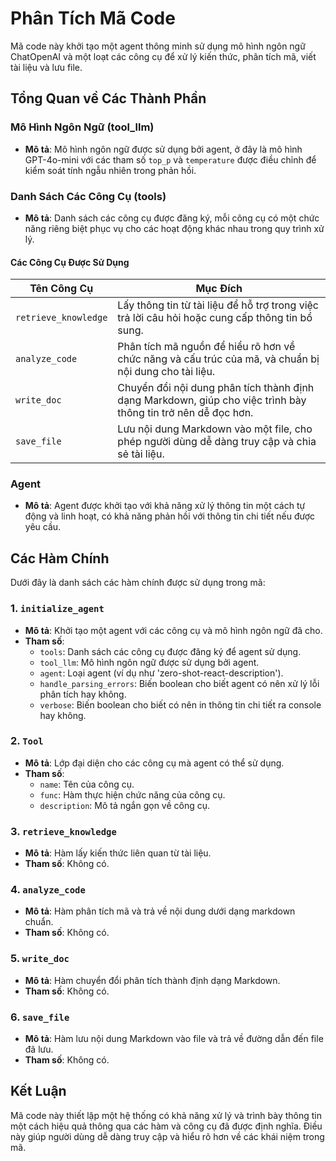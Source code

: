 
# Phân Tích Mã Code

Mã code này khởi tạo một agent thông minh sử dụng mô hình ngôn ngữ ChatOpenAI và một loạt các công cụ để xử lý kiến thức, phân tích mã, viết tài liệu và lưu file.

## Tổng Quan về Các Thành Phần

### Mô Hình Ngôn Ngữ (tool_llm)

- **Mô tả**: Mô hình ngôn ngữ được sử dụng bởi agent, ở đây là mô hình GPT-4o-mini với các tham số `top_p` và `temperature` được điều chỉnh để kiểm soát tính ngẫu nhiên trong phản hồi.

### Danh Sách Các Công Cụ (tools)

- **Mô tả**: Danh sách các công cụ được đăng ký, mỗi công cụ có một chức năng riêng biệt phục vụ cho các hoạt động khác nhau trong quy trình xử lý.

#### Các Công Cụ Được Sử Dụng

| Tên Công Cụ          | Mục Đích                                                                                       |
|----------------------|------------------------------------------------------------------------------------------------|
| `retrieve_knowledge` | Lấy thông tin từ tài liệu để hỗ trợ trong việc trả lời câu hỏi hoặc cung cấp thông tin bổ sung. |
| `analyze_code`      | Phân tích mã nguồn để hiểu rõ hơn về chức năng và cấu trúc của mã, và chuẩn bị nội dung cho tài liệu. |
| `write_doc`         | Chuyển đổi nội dung phân tích thành định dạng Markdown, giúp cho việc trình bày thông tin trở nên dễ đọc hơn. |
| `save_file`         | Lưu nội dung Markdown vào một file, cho phép người dùng dễ dàng truy cập và chia sẻ tài liệu. |

### Agent

- **Mô tả**: Agent được khởi tạo với khả năng xử lý thông tin một cách tự động và linh hoạt, có khả năng phản hồi với thông tin chi tiết nếu được yêu cầu.

## Các Hàm Chính

Dưới đây là danh sách các hàm chính được sử dụng trong mã:

### 1. `initialize_agent`
- **Mô tả**: Khởi tạo một agent với các công cụ và mô hình ngôn ngữ đã cho.
- **Tham số**:
  - `tools`: Danh sách các công cụ được đăng ký để agent sử dụng.
  - `tool_llm`: Mô hình ngôn ngữ được sử dụng bởi agent.
  - `agent`: Loại agent (ví dụ như 'zero-shot-react-description').
  - `handle_parsing_errors`: Biến boolean cho biết agent có nên xử lý lỗi phân tích hay không.
  - `verbose`: Biến boolean cho biết có nên in thông tin chi tiết ra console hay không.

### 2. `Tool`
- **Mô tả**: Lớp đại diện cho các công cụ mà agent có thể sử dụng.
- **Tham số**:
  - `name`: Tên của công cụ.
  - `func`: Hàm thực hiện chức năng của công cụ.
  - `description`: Mô tả ngắn gọn về công cụ.

### 3. `retrieve_knowledge`
- **Mô tả**: Hàm lấy kiến thức liên quan từ tài liệu.
- **Tham số**: Không có.

### 4. `analyze_code`
- **Mô tả**: Hàm phân tích mã và trả về nội dung dưới dạng markdown chuẩn.
- **Tham số**: Không có.

### 5. `write_doc`
- **Mô tả**: Hàm chuyển đổi phân tích thành định dạng Markdown.
- **Tham số**: Không có.

### 6. `save_file`
- **Mô tả**: Hàm lưu nội dung Markdown vào file và trả về đường dẫn đến file đã lưu.
- **Tham số**: Không có.

## Kết Luận

Mã code này thiết lập một hệ thống có khả năng xử lý và trình bày thông tin một cách hiệu quả thông qua các hàm và công cụ đã được định nghĩa. Điều này giúp người dùng dễ dàng truy cập và hiểu rõ hơn về các khái niệm trong mã.
